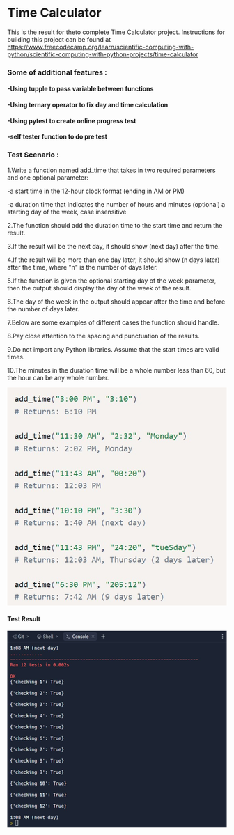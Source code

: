 # Time Calculator

This is the result for theto complete Time Calculator project. Instructions for building this project can be found at https://www.freecodecamp.org/learn/scientific-computing-with-python/scientific-computing-with-python-projects/time-calculator

###  Some of additional features :
#### -Using tupple to pass variable between functions
#### -Using ternary operator to fix day and time calculation
#### -Using pytest to create online progress test
#### -self tester function to do pre test

### Test Scenario :
1.Write a function named add_time that takes in two required parameters and one optional parameter:
  
  -a start time in the 12-hour clock format (ending in AM or PM)
  
  -a duration time that indicates the number of hours and minutes (optional) a starting day of the week, case insensitive

2.The function should add the duration time to the start time and return the result.

3.If the result will be the next day, it should show (next day) after the time. 
  
4.If the result will be more than one day later, it should show (n days later) after the time, where "n" is the number of days later.

5.If the function is given the optional starting day of the week parameter, then the output should display the day of the week of the result. 
  
6.The day of the week in the output should appear after the time and before the number of days later.

7.Below are some examples of different cases the function should handle.
  
8.Pay close attention to the spacing and punctuation of the results.

9.Do not import any Python libraries. Assume that the start times are valid times.

10.The minutes in the duration time will be a whole number less than 60, but the hour can be any whole number.

![example](example.jpg)


#### Test Result 
![complete](complete.jpg)